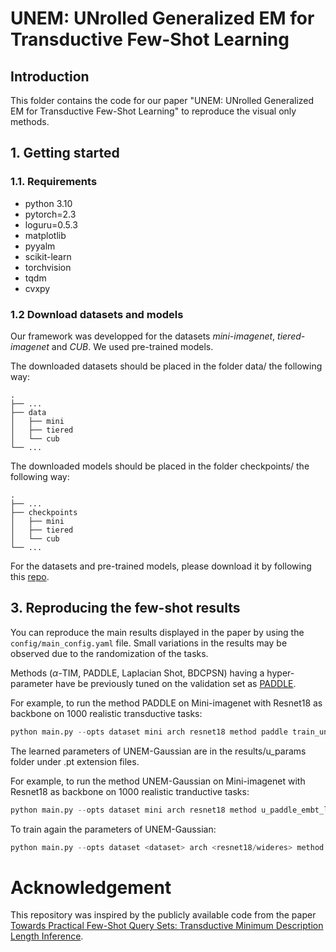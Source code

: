 # UNEM: UNrolled Generalized EM for Transductive Few-Shot Learning


##  Introduction
This folder contains the code for our paper "UNEM: UNrolled Generalized EM for Transductive Few-Shot Learning" to reproduce the visual only methods.


## 1. Getting started

### 1.1. Requirements

- python 3.10
- pytorch=2.3
- loguru=0.5.3
- matplotlib
- pyyalm
- scikit-learn
- torchvision
- tqdm
- cvxpy

### 1.2 Download datasets and models
Our framework was developped for the datasets _mini-imagenet_, _tiered-imagenet_ and _CUB_. We used pre-trained models. 

The downloaded datasets should be placed in the folder data/ the following way:

    .
    ├── ...
    ├── data                    
    │   ├── mini       
    │   ├── tiered        
    │   └── cub               
    └── ...

The downloaded models should be placed in the folder checkpoints/ the following way:

    .
    ├── ...
    ├── checkpoints                    
    │   ├── mini          
    │   ├── tiered        
    │   └── cub               
    └── ...


For the datasets and pre-trained models, please download it by following this [repo](https://github.com/imtiazziko/LaplacianShot).



## 3. Reproducing the few-shot results

You can reproduce the main results displayed in the paper by using the ```config/main_config.yaml``` file. Small variations in the results may be observed due to the randomization of the tasks.


Methods ($\alpha$-TIM, PADDLE, Laplacian Shot, BDCPSN) having a hyper-parameter have be previously tuned on the validation set as [PADDLE](https://github.com/SegoleneMartin/PADDLE).

For example, to run the method PADDLE on Mini-imagenet with Resnet18 as backbone on 1000 realistic transductive tasks: 
```python
python main.py --opts dataset mini arch resnet18 method paddle train_unrolling False
```

The learned parameters of UNEM-Gaussian are in the results/u_params folder under .pt extension files.

For example, to run the method UNEM-Gaussian on Mini-imagenet with Resnet18 as backbone on 1000 realistic tranductive tasks: 
```python
python main.py --opts dataset mini arch resnet18 method u_paddle_embt_l train_unrolling  False
```

To train again the parameters of UNEM-Gaussian:
```python
python main.py --opts dataset <dataset> arch <resnet18/wideres> method u_paddle_embt_l u_train True train_unrolling True train_method U_PADDLE_EMBT_L
```

# Acknowledgement
This repository was inspired by the publicly available code from the paper [Towards Practical Few-Shot Query Sets: Transductive Minimum Description Length Inference](https://github.com/SegoleneMartin/PADDLE).

